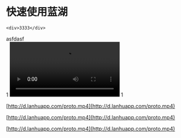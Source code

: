 # 快速使用蓝湖

```text
<div>3333</div>
```

<div>asfdasf</div>
1
<video controls src="http://d.lanhuapp.com/proto.mp4"></video>
1

[http://d.lanhuapp.com/proto.mp4](http://d.lanhuapp.com/proto.mp4)

[http://d.lanhuapp.com/proto.mp4](http://d.lanhuapp.com/proto.mp4)

[http://d.lanhuapp.com/proto.mp4](http://d.lanhuapp.com/proto.mp4)

